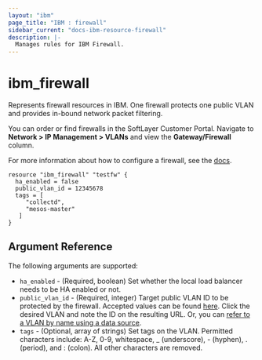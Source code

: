 ```yaml
---
layout: "ibm"
page_title: "IBM : firewall"
sidebar_current: "docs-ibm-resource-firewall"
description: |-
  Manages rules for IBM Firewall.
---
```


# ibm\_firewall

Represents firewall resources in IBM. One firewall protects one public VLAN and provides in-bound network packet filtering. 

You can order or find firewalls in the SoftLayer Customer Portal. Navigate to **Network > IP Management > VLANs** and view the  **Gateway/Firewall** column. 

For more information about how to configure a firewall, see the [docs](https://knowledgelayer.softlayer.com/procedure/configure-hardware-firewall-dedicated).

```hcl
resource "ibm_firewall" "testfw" {
  ha_enabled = false
  public_vlan_id = 12345678
  tags = [
     "collectd",
     "mesos-master"
   ]
}
```

## Argument Reference

The following arguments are supported:

* `ha_enabled` - (Required, boolean) Set whether the local load balancer needs to be HA enabled or not.
* `public_vlan_id` - (Required, integer) Target public VLAN ID to be protected by the firewall. Accepted values can be found [here](https://control.softlayer.com/network/vlans). Click the desired VLAN and note the ID on the resulting URL. Or, you can [refer to a VLAN by name using a data source](../d/network_vlan.html).
* `tags` - (Optional, array of strings) Set tags on the VLAN. Permitted characters include: A-Z, 0-9, whitespace, _ (underscore), - (hyphen), . (period), and : (colon). All other characters are removed.
